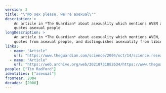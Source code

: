 ```yaml
---
version: 3
title: "\"No sex please, we're asexual\""
description: >
    An article in *The Guardian* about asexuality which mentions AVEN and
    quotes asexual people
longDescription: >
    An article in *The Guardian* about asexuality which mentions AVEN, includes
    quotes from asexual people, and distinguishes asexuality from libido
links:
  - name: "Article"
    url: "https://www.theguardian.com/science/2004/oct/14/science.research1"
  - name: "Article"
    url: "https://web.archive.org/web/20210731082634/https://www.theguardian.com/science/2004/oct/14/science.research1"
people: ["Tim Radford"]
identities: ["asexual"]
fromYear: 2004
decades: [2000]
---
```

